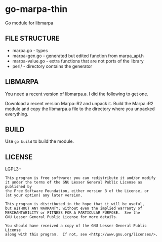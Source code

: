 go-marpa-thin
=============

Go module for libmarpa


FILE STRUCTURE
--------------

* marpa.go - types
* marpa-gen.go - generated but edited function from marpa\_api.h
* marpa-value.go - extra functions that are not ports of the library
* perl/ - directory contains the generator

LIBMARPA
--------

You need a recent version of libmarpa.a. I did the following to get one.

Download a recent version Marpa::R2 and unpack it. Build the Marpa::R2 module
and copy the libmarpa.a file to the directory where you unpacked everything.

BUILD
-----

Use `go build` to build the module.

LICENSE
-------
LGPL3+

    This program is free software: you can redistribute it and/or modify
    it under the terms of the GNU Lesser General Public License as published by
    the Free Software Foundation, either version 3 of the License, or
    (at your option) any later version.

    This program is distributed in the hope that it will be useful,
    but WITHOUT ANY WARRANTY; without even the implied warranty of
    MERCHANTABILITY or FITNESS FOR A PARTICULAR PURPOSE.  See the
    GNU Lesser General Public License for more details.

    You should have received a copy of the GNU Lesser General Public License
    along with this program.  If not, see <http://www.gnu.org/licenses/>.

